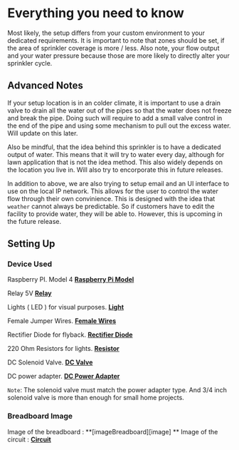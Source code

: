 
# Everything you need to know

Most likely, the setup differs from your custom environment to your dedicated requirements. It is important to note that zones should be set, if the area of sprinkler coverage is more / less. Also note, your flow output and your water pressure because those are more likely to directly alter your sprinkler cycle.

## Advanced Notes

If your setup location is in an colder climate, it is important to use a drain valve to drain all the water out of the pipes so that the water does not freeze and break the pipe. Doing such will require to add a small valve control in the end of the pipe and using some mechanism to pull out the excess water. Will update on this later.

Also be mindful, that the idea behind this sprinkler is to have a dedicated output of water. This means that it will try to water every day, although for lawn application that is not the idea method. This also widely depends on the location you live in. Will also try to encorporate this in future releases. 

In addition to above, we are also trying to setup email and an UI interface to use on the local IP network. This allows for the user to control the water flow through their own convinience. This is designed with the idea that `weather` cannot always be predictable. So if customers have to edit the facility to provide water, they will be able to. However, this is upcoming in the future release.

## Setting Up


### Device Used

Raspberry PI. Model 4 **[Raspberry Pi Model][raspy]**

Relay 5V **[Relay][relay]**

Lights ( LED ) for visual purposes. **[Light][lights]**

Female Jumper Wires. **[Female Wires][wires]**

Rectifier Diode for flyback. **[Rectifier Diode][rectifier]**

220 Ohm Resistors for lights. **[Resistor][resistors]**

DC Solenoid Valve. **[DC Valve][valve]**

DC power adapter. **[DC Power Adapter][adapter]**

`Note`: The solenoid valve must match the power adapter type. And 3/4 inch solenoid valve is more than enough for small home projects.


### Breadboard Image

Image of the breadboard : **[imageBreadboard][image] **
Image of the circuit : **[Circuit][circuitImg]**

[raspy]: https://www.raspberrypi.org/products/raspberry-pi-4-model-b/
[relay]:https://www.amazon.com/SunFounder-Channel-Optocoupler-Expansion-Raspberry/dp/B00E0NTPP4?ref_=fsclp_pl_dp_4
[lights]: https://www.sparkfun.com/products/12062
[wires]: https://www.sparkfun.com/products/9140
[rectifier]: https://www.sparkfun.com/products/8589
[resistors]: https://www.jameco.com/webapp/wcs/stores/servlet/Product_10001_10001_690700_-1
[valve]: https://www.lowes.com/pd/Orbit-1-in-Plastic-Electric-Inline-Irrigation-Valve/1000152387
[adapter]: https://www.amazon.com/12v-power-supply/s?k=12v+power+supply
[circuitImg]: https://github.com/mohit2530/LawnSprinklerSystem